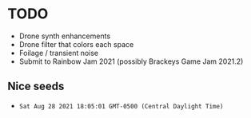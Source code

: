 # TODO
- Drone synth enhancements
- Drone filter that colors each space
- Foilage / transient noise
- Submit to Rainbow Jam 2021 (possibly Brackeys Game Jam 2021.2)

## Nice seeds
- `Sat Aug 28 2021 18:05:01 GMT-0500 (Central Daylight Time)`
